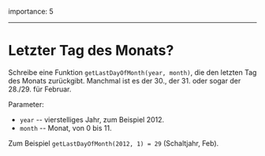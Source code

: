 importance: 5

---

# Letzter Tag des Monats?

Schreibe eine Funktion `getLastDayOfMonth(year, month)`, die den letzten Tag des Monats zurückgibt. Manchmal ist es der 30., der 31. oder sogar der 28./29. für Februar.

Parameter:

- `year` -- vierstelliges Jahr, zum Beispiel 2012.
- `month` -- Monat, von 0 bis 11.

Zum Beispiel `getLastDayOfMonth(2012, 1) = 29` (Schaltjahr, Feb).
